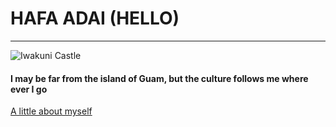 # HAFA ADAI (HELLO)
--- 

![Iwakuni Castle](https://okinawa.stripes.com/sites/okinawa.stripes.com/files/styles/news_node_for_responsive/public/iwakuni-castle_0.jpg?itok=wgC6cKTq)

#### I may be far from the island of Guam, but the culture follows me where ever I go

[A little about myself](bio)
